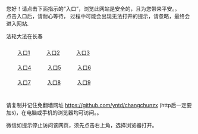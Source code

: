 您好！请点击下面指示的“入口”，浏览此网站是安全的，且为您带来平安。。 <br/>
点击入口后，请耐心等待， 过程中可能会出现无法打开的提示，请忽略，最终会进入网站. </br>

法轮大法在长春<br/>
<div style="padding:10px"><a style="margin:20px" target="_blank" href="https://d29odb4k5vf4ew.cloudfront.net/2Qpsp?iyhowhq" id="ccLink1" rel="nofollow">入口1</a> <a target="_blank" style="margin:20px" href="https://d3fkpcqlzrq3ax.cloudfront.net/2Qpsp?yucuhtjo" id="ccLink2" rel="nofollow">入口2</a> <a style="margin:20px" target="_blank" href="https://d2al0khszexj31.cloudfront.net/2Qpsp?qxmvz" id="ccLink3" rel="nofollow">入口3</a></div>

<div style="padding:10px" ><a style="margin:20px" target="_blank" href="https://d29odb4k5vf4ew.cloudfront.net/2Qpsp?iyhowhq" id="ccLink4" rel="nofollow">入口4</a> <a style="margin:20px" href="https://d3fkpcqlzrq3ax.cloudfront.net/2Qpsp?yucuhtjo" target="_blank" id="ccLink5" rel="nofollow">入口5</a> <a style="margin:20px" href="https://d2al0khszexj31.cloudfront.net/2Qpsp?qxmvz" target="_blank" id="ccLink6" rel="nofollow">入口6</a></div>

<div style="padding:10px"><a style="margin:20px" target="_blank" href="https://d29odb4k5vf4ew.cloudfront.net/2Qpsp?iyhowhq" id="ccLink7" rel="nofollow">入口7</a> <a style="margin:20px" href="https://d3fkpcqlzrq3ax.cloudfront.net/2Qpsp?yucuhtjo" target="_blank" id="ccLink8" rel="nofollow">入口8</a> <a style="margin:20px" target="_blank" href="https://d2al0khszexj31.cloudfront.net/2Qpsp?qxmvz" id="ccLink9" rel="nofollow">入口9</a></div>

<br/>



请复制并记住免翻墙网址 https://github.com/yntd/changchunzx (http后一定要加s)，在电脑或手机的浏览器均可访问。。<br/>

微信如提示停止访问该网页，须先点击右上角，选择浏览器打开。
